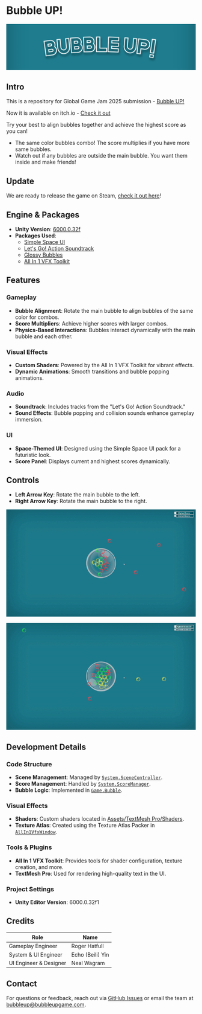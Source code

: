 # Bubble UP!

![Bubble UP Title](./README-images/bubble-up-banner-2.png)

## Intro

This is a repository for Global Game Jam 2025 submission - [Bubble UP!](https://globalgamejam.org/games/2025/bubble-0-11)

Now it is available on itch.io - [Check it out](https://echoness.itch.io/bubble-up)

Try your best to align bubbles together and achieve the highest score as you can!

- The same color bubbles combo! The score multiplies if you have more same bubbles.
- Watch out if any bubbles are outside the main bubble. You want them inside and make friends!

## Update

We are ready to release the game on Steam, [check it out here](e-choness.github.io/bubble-up-website/)!

## Engine & Packages

- **Unity Version**: [6000.0.32f](https://unity.com/releases/editor/whats-new/6000.0.32)
- **Packages Used**:
  - [Simple Space UI](https://dante-deketele.itch.io/simple-space-ui-pack)
  - [Let's Go! Action Soundtrack](https://assetstore.unity.com/packages/audio/music/let-s-go-action-soundtrack-56457)
  - [Glossy Bubbles](https://assetstore.unity.com/packages/2d/gui/icons/glossy-bubbles-114601)
  - [All In 1 VFX Toolkit](https://seasidestudios.gitbook.io/seaside-studios/vfx-toolkit)

## Features

### Gameplay

- **Bubble Alignment**: Rotate the main bubble to align bubbles of the same color for combos.
- **Score Multipliers**: Achieve higher scores with larger combos.
- **Physics-Based Interactions**: Bubbles interact dynamically with the main bubble and each other.

### Visual Effects

- **Custom Shaders**: Powered by the All In 1 VFX Toolkit for vibrant effects.
- **Dynamic Animations**: Smooth transitions and bubble popping animations.

### Audio

- **Soundtrack**: Includes tracks from the "Let's Go! Action Soundtrack."
- **Sound Effects**: Bubble popping and collision sounds enhance gameplay immersion.

### UI

- **Space-Themed UI**: Designed using the Simple Space UI pack for a futuristic look.
- **Score Panel**: Displays current and highest scores dynamically.

## Controls

- **Left Arrow Key**: Rotate the main bubble to the left.
- **Right Arrow Key**: Rotate the main bubble to the right.

![Bubble Up Gameplay 1](./README-images/pop-1.gif)

![Bubble Up Gameplay 2](./README-images/pop-2.gif)

## Development Details

### Code Structure

- **Scene Management**: Managed by [`System.SceneController`](Assets/Scripts/System/SceneController.cs).
- **Score Management**: Handled by [`System.ScoreManager`](Assets/Scripts/System/ScoreManager.cs).
- **Bubble Logic**: Implemented in [`Game.Bubble`](Assets/Scripts/Game/Bubble.cs).

### Visual Effects

- **Shaders**: Custom shaders located in [Assets/TextMesh Pro/Shaders](Assets/TextMesh%20Pro/Shaders).
- **Texture Atlas**: Created using the Texture Atlas Packer in [`AllIn1VfxWindow`](Assets/Plugins/AllIn1VfxToolkit/Scripts/AllIn1VfxWindow.cs).

### Tools & Plugins

- **All In 1 VFX Toolkit**: Provides tools for shader configuration, texture creation, and more.
- **TextMesh Pro**: Used for rendering high-quality text in the UI.

### Project Settings

- **Unity Editor Version**: 6000.0.32f1

## Credits

| Role                   | Name             |
| ---------------------- | ---------------- |
| Gameplay Engineer      | Roger Hatfull    |
| System & UI Engineer   | Echo (Beili) Yin |
| UI Engineer & Designer | Neal Wagram      |

## Contact

For questions or feedback, reach out via [GitHub Issues](https://github.com/e-choness/bubble-up/issues) or email the team at [bubbleup@bubbleupgame.com](mailto:bubbleup@bubbleupgame.com).
